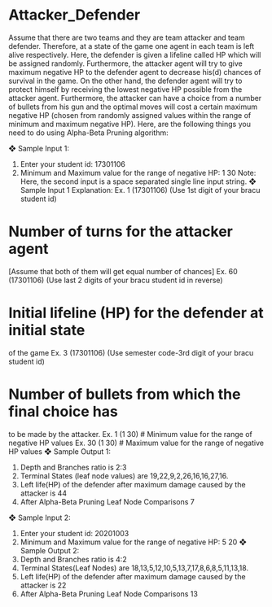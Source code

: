 # Attacker_Defender

Assume that there are two teams and they are team attacker and team defender. Therefore, at a state of the game
one agent in each team is left alive respectively. Here, the defender is given a lifeline called HP which will be
assigned randomly. Furthermore, the attacker agent will try to give maximum negative HP to the defender agent
to decrease his(d) chances of survival in the game. On the other hand, the defender agent will try to protect
himself by receiving the lowest negative HP possible from the attacker agent. Furthermore, the attacker can
have a choice from a number of bullets from his gun and the optimal moves will cost a certain maximum
negative HP (chosen from randomly assigned values within the range of minimum and maximum negative HP).
Here, are the following things you need to do using Alpha-Beta Pruning algorithm:

❖ Sample Input 1:
1. Enter your student id:
17301106
2. Minimum and Maximum value for the range of negative HP:
1 30
Note: Here, the second input is a space separated single line input string.
❖ Sample Input 1 Explanation:
Ex. 1 (17301106)
(Use 1st digit of your bracu student id)
# Number of turns for the attacker agent
[Assume that both of them will get equal number of
chances]
Ex. 60 (17301106)
(Use last 2 digits of your bracu student id in reverse)
# Initial lifeline (HP) for the defender at initial state
of the game
Ex. 3 (17301106)
(Use semester code-3rd digit of your bracu student id)
# Number of bullets from which the final choice has
to be made by the attacker.
Ex. 1 (1 30) # Minimum value for the range of negative HP
values
Ex. 30 (1 30) # Maximum value for the range of negative HP
values
❖ Sample Output 1:
1. Depth and Branches ratio is 2:3
2. Terminal States (leaf node values) are 19,22,9,2,26,16,16,27,16.
3. Left life(HP) of the defender after maximum damage caused by the attacker is 44
4. After Alpha-Beta Pruning Leaf Node Comparisons 7





❖ Sample Input 2:
1. Enter your student id:
20201003
2. Minimum and Maximum value for the range of negative HP:
5 20
❖ Sample Output 2:
1. Depth and Branches ratio is 4:2
2. Terminal States(Leaf Nodes) are 18,13,5,12,10,5,13,7,17,8,6,8,5,11,13,18.
3. Left life(HP) of the defender after maximum damage caused by the attacker is 22
4. After Alpha-Beta Pruning Leaf Node Comparisons 13
